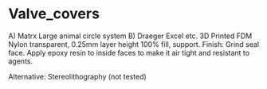 # Valve_covers
A) Matrx Large animal circle system 
B) Draeger Excel etc.
3D Printed FDM Nylon transparent, 0.25mm layer height 100% fill, support.
Finish: Grind  seal face. Apply epoxy resin to inside faces to make it air tight and  resistant to agents.

Alternative: Stereolithography (not tested)
